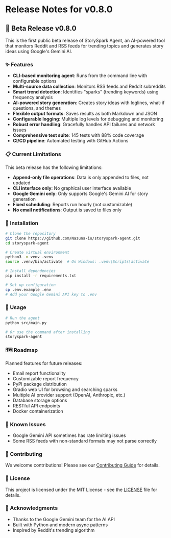 # Release Notes for v0.8.0

## 🎉 Beta Release v0.8.0

This is the first public beta release of StorySpark Agent, an AI-powered tool that monitors Reddit and RSS feeds for trending topics and generates story ideas using Google's Gemini AI.

### ✨ Features

- **CLI-based monitoring agent**: Runs from the command line with configurable options
- **Multi-source data collection**: Monitors RSS feeds and Reddit subreddits
- **Smart trend detection**: Identifies "sparks" (trending keywords) using frequency analysis
- **AI-powered story generation**: Creates story ideas with loglines, what-if questions, and themes
- **Flexible output formats**: Saves results as both Markdown and JSON
- **Configurable logging**: Multiple log levels for debugging and monitoring
- **Robust error handling**: Gracefully handles API failures and network issues
- **Comprehensive test suite**: 145 tests with 88% code coverage
- **CI/CD pipeline**: Automated testing with GitHub Actions

### 📋 Current Limitations

This beta release has the following limitations:

- **Append-only file operations**: Data is only appended to files, not updated
- **CLI interface only**: No graphical user interface available
- **Google Gemini only**: Only supports Google's Gemini AI for story generation
- **Fixed scheduling**: Reports run hourly (not customizable)
- **No email notifications**: Output is saved to files only

### 🔧 Installation

```bash
# Clone the repository
git clone https://github.com/Nazuna-io/storyspark-agent.git
cd storyspark-agent

# Create virtual environment
python3 -m venv .venv
source .venv/bin/activate  # On Windows: .venv\Scripts\activate

# Install dependencies
pip install -r requirements.txt

# Set up configuration
cp .env.example .env
# Add your Google Gemini API key to .env
```

### 🚀 Usage

```bash
# Run the agent
python src/main.py

# Or use the command after installing
storyspark-agent
```

### 🗺️ Roadmap

Planned features for future releases:

- Email report functionality
- Customizable report frequency
- PyPI package distribution
- Gradio web UI for browsing and searching sparks
- Multiple AI provider support (OpenAI, Anthropic, etc.)
- Database storage options
- RESTful API endpoints
- Docker containerization

### 🐛 Known Issues

- Google Gemini API sometimes has rate limiting issues
- Some RSS feeds with non-standard formats may not parse correctly

### 🤝 Contributing

We welcome contributions! Please see our [Contributing Guide](https://github.com/Nazuna-io/storyspark-agent/blob/main/README.md#contributing) for details.

### 📄 License

This project is licensed under the MIT License - see the [LICENSE](https://github.com/Nazuna-io/storyspark-agent/blob/main/LICENSE) file for details.

### 🙏 Acknowledgments

- Thanks to the Google Gemini team for the AI API
- Built with Python and modern async patterns
- Inspired by Reddit's trending algorithm

